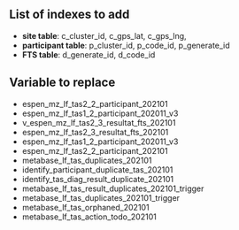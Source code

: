 ## List of indexes to add

- **site table**: c_cluster_id, c_gps_lat, c_gps_lng,
- **participant table**: p_cluster_id, p_code_id, p_generate_id
- **FTS table**: d_generate_id, d_code_id

## Variable to replace

- espen_mz_lf_tas2_2_participant_202101
- espen_mz_lf_tas1_2_participant_202011_v3
- v_espen_mz_lf_tas2_3_resultat_fts_202101
- espen_mz_lf_tas2_3_resultat_fts_202101
- espen_mz_lf_tas1_2_participant_202011_v3
- espen_mz_lf_tas2_2_participant_202101
- metabase_lf_tas_duplicates_202101
- identify_participant_duplicate_tas_202101
- identify_tas_diag_result_duplicate_202101
- metabase_lf_tas_result_duplicates_202101_trigger
- metabase_lf_tas_duplicates_202101_trigger
- metabase_lf_tas_orphaned_202101
- metabase_lf_tas_action_todo_202101